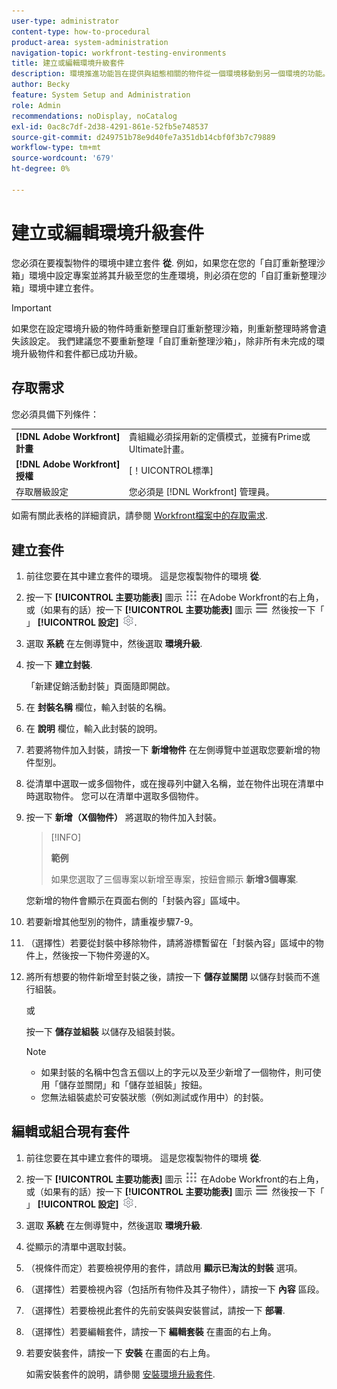 ```yaml
---
user-type: administrator
content-type: how-to-procedural
product-area: system-administration
navigation-topic: workfront-testing-environments
title: 建立或編輯環境升級套件
description: 環境推進功能旨在提供與組態相關的物件從一個環境移動到另一個環境的功能。 瞭解如何建立環境升級套件，以便安裝在其他環境中。
author: Becky
feature: System Setup and Administration
role: Admin
recommendations: noDisplay, noCatalog
exl-id: 0ac8c7df-2d38-4291-861e-52fb5e748537
source-git-commit: d249751b78e9d40fe7a351db14cbf0f3b7c79889
workflow-type: tm+mt
source-wordcount: '679'
ht-degree: 0%

---
```


# 建立或編輯環境升級套件

您必須在要複製物件的環境中建立套件 **從**. 例如，如果您在您的「自訂重新整理沙箱」環境中設定專案並將其升級至您的生產環境，則必須在您的「自訂重新整理沙箱」環境中建立套件。

>[!IMPORTANT]
>
>如果您在設定環境升級的物件時重新整理自訂重新整理沙箱，則重新整理時將會遺失該設定。 我們建議您不要重新整理「自訂重新整理沙箱」，除非所有未完成的環境升級物件和套件都已成功升級。

## 存取需求

您必須具備下列條件：

<table>
  <tr>
   <td><strong>[!DNL Adobe Workfront] 計畫</strong>
   </td>
   <td> 貴組織必須採用新的定價模式，並擁有Prime或Ultimate計畫。
   </td>
  </tr>
  <tr>
   <td><strong>[!DNL Adobe Workfront] 授權</strong>
   </td>
   <td> [！UICONTROL標準]
   </td>
  </tr>
   <tr>
   <td>存取層級設定
   </td>
   <td>您必須是 [!DNL Workfront] 管理員。
   </td>
  </tr>
</table>

如需有關此表格的詳細資訊，請參閱 [Workfront檔案中的存取需求](/help/quicksilver/administration-and-setup/add-users/access-levels-and-object-permissions/access-level-requirements-in-documentation.md).

## 建立套件

1. 前往您要在其中建立套件的環境。 這是您複製物件的環境 **從**.
1. 按一下 **[!UICONTROL 主要功能表]** 圖示 ![主要功能表](/help/_includes/assets/main-menu-icon.png) 在Adobe Workfront的右上角，或（如果有的話）按一下 **[!UICONTROL 主要功能表]** 圖示 ![主要功能表](/help/_includes/assets/main-menu-icon-left-nav.png) 然後按一下「 」 **[!UICONTROL 設定]** ![「設定」圖示](/help/_includes/assets/gear-icon-setup.png).
1. 選取 **系統** 在左側導覽中，然後選取 **環境升級**.
1. 按一下 **建立封裝**.

   「新建促銷活動封裝」頁面隨即開啟。

1. 在 **封裝名稱** 欄位，輸入封裝的名稱。
1. 在 **說明** 欄位，輸入此封裝的說明。
1. 若要將物件加入封裝，請按一下 **新增物件** 在左側導覽中並選取您要新增的物件型別。
1. 從清單中選取一或多個物件，或在搜尋列中鍵入名稱，並在物件出現在清單中時選取物件。 您可以在清單中選取多個物件。
1. 按一下 **新增（X個物件）** 將選取的物件加入封裝。

   >[!INFO]
   >
   >**範例**
   >
   >如果您選取了三個專案以新增至專案，按鈕會顯示 **新增3個專案**.

   您新增的物件會顯示在頁面右側的「封裝內容」區域中。

1. 若要新增其他型別的物件，請重複步驟7-9。
1. （選擇性）若要從封裝中移除物件，請將游標暫留在「封裝內容」區域中的物件上，然後按一下物件旁邊的X。
1. 將所有想要的物件新增至封裝之後，請按一下 **儲存並關閉** 以儲存封裝而不進行組裝。

   或

   按一下 **儲存並組裝** 以儲存及組裝封裝。

   >[!NOTE]
   >
   >* 如果封裝的名稱中包含五個以上的字元以及至少新增了一個物件，則可使用「儲存並關閉」和「儲存並組裝」按鈕。
   >* 您無法組裝處於可安裝狀態（例如測試或作用中）的封裝。

## 編輯或組合現有套件

1. 前往您要在其中建立套件的環境。 這是您複製物件的環境 **從**.
1. 按一下 **[!UICONTROL 主要功能表]** 圖示 ![主要功能表](/help/_includes/assets/main-menu-icon.png) 在Adobe Workfront的右上角，或（如果有的話）按一下 **[!UICONTROL 主要功能表]** 圖示 ![主要功能表](/help/_includes/assets/main-menu-icon-left-nav.png) 然後按一下「 」 **[!UICONTROL 設定]** ![「設定」圖示](/help/_includes/assets/gear-icon-setup.png).
1. 選取 **系統** 在左側導覽中，然後選取 **環境升級**.
1. 從顯示的清單中選取封裝。
1. （視條件而定）若要檢視停用的套件，請啟用 **顯示已淘汰的封裝** 選項。
1. （選擇性）若要檢視內容（包括所有物件及其子物件），請按一下 **內容** 區段。
1. （選擇性）若要檢視此套件的先前安裝與安裝嘗試，請按一下 **部署**.
1. （選擇性）若要編輯套件，請按一下 **編輯套裝** 在畫面的右上角。
1. 若要安裝套件，請按一下 **安裝** 在畫面的右上角。

   如需安裝套件的說明，請參閱 [安裝環境升級套件](/help/quicksilver/administration-and-setup/set-up-workfront/workfront-testing-environments/environment-promotion-install-package.md).

